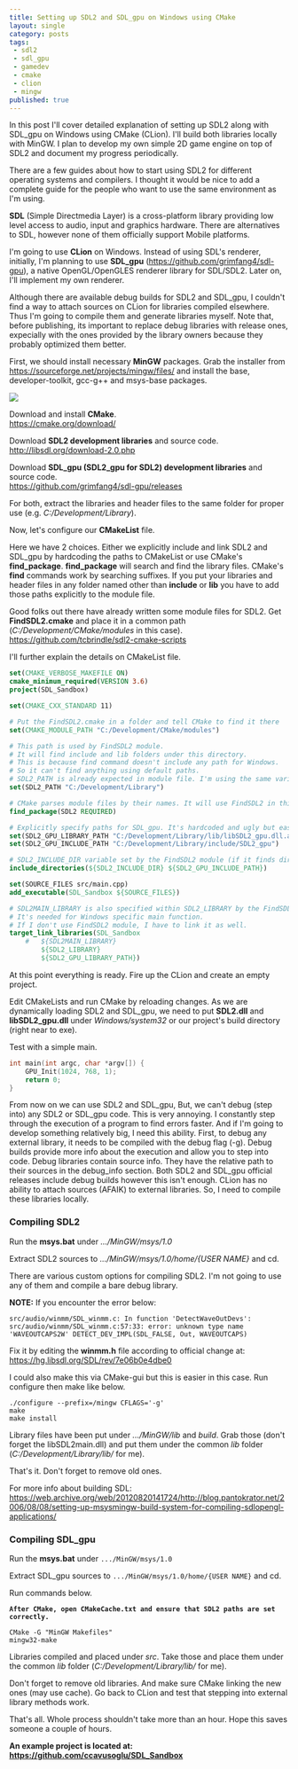 ```yaml
---
title: Setting up SDL2 and SDL_gpu on Windows using CMake
layout: single
category: posts
tags:
 - sdl2
 - sdl_gpu
 - gamedev
 - cmake
 - clion
 - mingw
published: true
---
```


In this post I'll cover detailed explanation of setting up SDL2 along with SDL_gpu on Windows using CMake (CLion). I'll build both libraries locally with MinGW. I plan to develop my own simple 2D game engine on top of SDL2 and document my progress periodically.

There are a few guides about how to start using SDL2 for different operating systems and compilers. I thought it would be nice to add a complete guide for the people who want to use the same environment as I'm using.

**SDL** (Simple Directmedia Layer) is a cross-platform library providing low level access to audio, input and graphics hardware. There are alternatives to SDL, however none of them officially support Mobile platforms.

I'm going to use **CLion** on Windows. Instead of using SDL's renderer, initially, I'm planning to use **SDL_gpu** (<https://github.com/grimfang4/sdl-gpu>), a native OpenGL/OpenGLES renderer library for SDL/SDL2. Later on, I'll implement my own renderer.

Although there are available debug builds for SDL2 and SDL_gpu, I couldn't find a way to attach sources on CLion for libraries compiled elsewhere. Thus I'm going to compile them and generate libraries myself. Note that, before publishing, its important to replace debug libraries with release ones, expecially with the ones provided by the library owners because they probably 
optimized them better.

First, we should install necessary **MinGW** packages.
Grab the installer from <https://sourceforge.net/projects/mingw/files/> and install the base, developer-toolkit, gcc-g++ and msys-base packages.

![](../../assets/images/mingw_setup.png)

Download and install **CMake**.
<br/>
<https://cmake.org/download/>

Download **SDL2 development libraries** and source code.
<br/>
<http://libsdl.org/download-2.0.php>

Download **SDL_gpu (SDL2_gpu for SDL2) development libraries** and source code.
<br/>
<https://github.com/grimfang4/sdl-gpu/releases>

For both, extract the libraries and header files to the same folder for proper use (e.g. *C:/Development/Library*).

Now, let's configure our **CMakeList** file.

Here we have 2 choices. Either we explicitly include and link SDL2 and SDL_gpu by hardcoding the paths to CMakeList or use CMake's **find_package**. **find_package** will search and find the library files. CMake's **find** commands work by searching suffixes. If you put your libraries and header files in any folder named other than **include** or **lib** you have to add those paths explicitly to the module file.

Good folks out there have already written some module files for SDL2. Get **FindSDL2.cmake** and place it in a common path (*C:/Development/CMake/modules* in this case).
<br/>
<https://github.com/tcbrindle/sdl2-cmake-scripts>

I'll further explain the details on CMakeList file.

```cmake
set(CMAKE_VERBOSE_MAKEFILE ON)
cmake_minimum_required(VERSION 3.6)
project(SDL_Sandbox)

set(CMAKE_CXX_STANDARD 11)

# Put the FindSDL2.cmake in a folder and tell CMake to find it there
set(CMAKE_MODULE_PATH "C:/Development/CMake/modules")

# This path is used by FindSDL2 module. 
# It will find include and lib folders under this directory.
# This is because find command doesn't include any path for Windows.
# So it can't find anything using default paths.
# SDL2_PATH is already expected in module file. I'm using the same variable.
set(SDL2_PATH "C:/Development/Library")

# CMake parses module files by their names. It will use FindSDL2 in this case.
find_package(SDL2 REQUIRED)

# Explicitly specify paths for SDL_gpu. It's hardcoded and ugly but easy.
set(SDL2_GPU_LIBRARY_PATH "C:/Development/Library/lib/libSDL2_gpu.dll.a")
set(SDL2_GPU_INCLUDE_PATH "C:/Development/Library/include/SDL2_gpu")

# SDL2_INCLUDE_DIR variable set by the FindSDL2 module (if it finds directory).
include_directories(${SDL2_INCLUDE_DIR} ${SDL2_GPU_INCLUDE_PATH})

set(SOURCE_FILES src/main.cpp)
add_executable(SDL_Sandbox ${SOURCE_FILES})

# SDL2MAIN_LIBRARY is also specified within SDL2_LIBRARY by the FindSDL2 module.
# It's needed for Windows specific main function.
# If I don't use FindSDL2 module, I have to link it as well.
target_link_libraries(SDL_Sandbox
	#	${SDL2MAIN_LIBRARY}
        ${SDL2_LIBRARY}
        ${SDL2_GPU_LIBRARY_PATH})
```

At this point everything is ready. Fire up the CLion and create an empty project.

Edit CMakeLists and run CMake by reloading changes. As we are dynamically loading SDL2 and SDL_gpu, we need to put **SDL2.dll** and **libSDL2_gpu.dll** under *Windows/system32* or our project's build directory (right near to exe).

Test with a simple main.

```cpp
int main(int argc, char *argv[]) {
    GPU_Init(1024, 768, 1);
    return 0;
}
```

From now on we can use SDL2 and SDL_gpu, But, we can't debug (step into) any SDL2 or SDL_gpu code. This is very annoying. I constantly step through the execution of a program to find errors faster. And if I'm going to develop something relatively big, I need this ability. First, to debug any external library, it needs to be compiled with the debug flag (-g). Debug builds provide more info about the execution and allow you to step into code. Debug libraries contain source info. They have the relative path to their sources in the debug_info section. Both SDL2 and SDL_gpu official releases include debug builds however this isn't enough. CLion has no ability to attach sources (AFAIK) to external libraries. So, I need to compile these libraries locally.

### Compiling SDL2

Run the **msys.bat** under *.../MinGW/msys/1.0*

Extract SDL2 sources to *.../MinGW/msys/1.0/home/{USER NAME}* and cd.

There are various custom options for compiling SDL2. I'm not going to use any of them and compile a bare debug library.

**NOTE:** If you encounter the error below:

```
src/audio/winmm/SDL_winmm.c: In function 'DetectWaveOutDevs':
src/audio/winmm/SDL_winmm.c:57:33: error: unknown type name 'WAVEOUTCAPS2W' DETECT_DEV_IMPL(SDL_FALSE, Out, WAVEOUTCAPS)
```

Fix it by editing the **winmm.h** file according to official change at: <https://hg.libsdl.org/SDL/rev/7e06b0e4dbe0>

I could also make this via CMake-gui but this is easier in this case. Run configure then make like below.

```
./configure --prefix=/mingw CFLAGS='-g'
make
make install
```

Library files have been put under *.../MinGW/lib* and *build*. Grab those (don't forget the libSDL2main.dll) and put them under the common *lib* folder (*C:/Development/Library/lib/* for me).

That's it. Don't forget to remove old ones.

For more info about building SDL: <https://web.archive.org/web/20120820141724/http://blog.pantokrator.net/2006/08/08/setting-up-msysmingw-build-system-for-compiling-sdlopengl-applications/>

### Compiling SDL_gpu

Run the **msys.bat** under `.../MinGW/msys/1.0`

Extract SDL_gpu sources to `.../MinGW/msys/1.0/home/{USER NAME}` and cd.

Run commands below. 

**`After CMake, open CMakeCache.txt and ensure that SDL2 paths are set correctly.`**

```
CMake -G "MinGW Makefiles"
mingw32-make
```

Libraries compiled and placed under *src*. Take those and place them under the common *lib* folder (*C:/Development/Library/lib/* for me).

Don't forget to remove old libraries. And make sure CMake linking the new ones (may use cache). Go back to CLion and test that stepping into external library methods work.

That's all. Whole process shouldn't take more than an hour. Hope this saves someone a couple of hours.

**An example project is located at: <https://github.com/ccavusoglu/SDL_Sandbox>**
